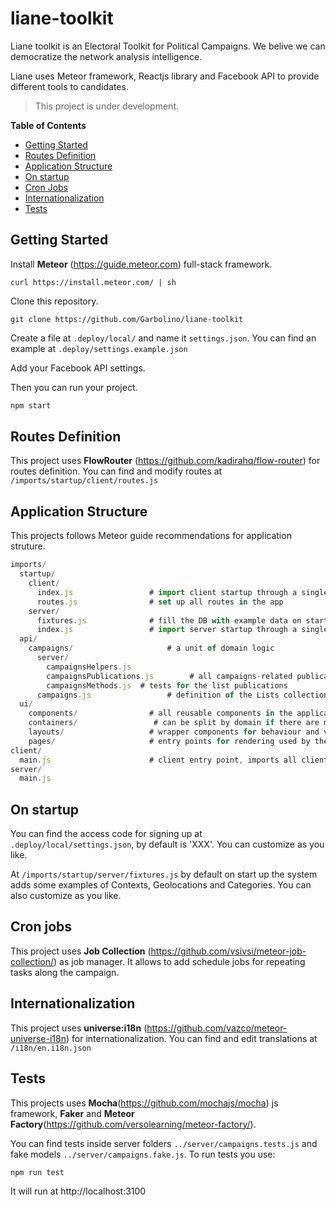 # liane-toolkit
Liane toolkit is an Electoral Toolkit for Political Campaigns. We belive we can democratize the network analysis intelligence.

Liane uses Meteor framework, Reactjs library and Facebook API to provide different tools to candidates.

> This project is under development.

**Table of Contents**

* [Getting Started](#getting-started)
* [Routes Definition](#routes-definition)
* [Application Structure](#application-structure)
* [On startup](#on-startup)
* [Cron Jobs](#cron-jobs)
* [Internationalization](#internationalization)
* [Tests](#tests)

## Getting Started

Install **Meteor** (https://guide.meteor.com) full-stack framework.
~~~shell
curl https://install.meteor.com/ | sh
~~~

Clone this repository.
~~~shell
git clone https://github.com/Garbolino/liane-toolkit
~~~

Create a file at `.deploy/local/` and name it `settings.json`. You can find an example at `.deploy/settings.example.json`

Add your Facebook API settings.

Then you can run your project.

~~~js
npm start
~~~

## Routes Definition

This project uses **FlowRouter** (https://github.com/kadirahq/flow-router) for routes definition. You can find and modify routes at `/imports/startup/client/routes.js`

## Application Structure

This projects follows Meteor guide recommendations for application struture.
~~~js
imports/
  startup/
    client/
      index.js                 # import client startup through a single index entry point
      routes.js                # set up all routes in the app
    server/
      fixtures.js              # fill the DB with example data on startup
      index.js                 # import server startup through a single index entry point
  api/
    campaigns/                     # a unit of domain logic
      server/
        campaignsHelpers.js
        campaignsPublications.js        # all campaigns-related publications
        campaignsMethods.js  # tests for the list publications
      campaigns.js                 # definition of the Lists collection
  ui/
    components/                # all reusable components in the application
    containers/                 # can be split by domain if there are many
    layouts/                   # wrapper components for behaviour and visuals
    pages/                     # entry points for rendering used by the router
client/
  main.js                      # client entry point, imports all client code
server/
  main.js
~~~

## On startup

You can find the access code for signing up at `.deploy/local/settings.json`, by default is 'XXX'. You can customize as you like.

At `/imports/startup/server/fixtures.js` by default on start up the system adds some examples of Contexts, Geolocations and Categories. You can also customize as you like.

## Cron jobs

This project uses **Job Collection** (https://github.com/vsivsi/meteor-job-collection/) as job manager. It allows to add schedule jobs for repeating tasks along the campaign.

## Internationalization

This project uses **universe:i18n** (https://github.com/vazco/meteor-universe-i18n) for internationalization. You can find and edit translations at `/i18n/en.i18n.json`

## Tests

This projects uses **Mocha**(https://github.com/mochajs/mocha) js framework, **Faker** and **Meteor Factory**(https://github.com/versolearning/meteor-factory/).

You can find tests inside server folders `../server/campaigns.tests.js` and fake models `../server/campaigns.fake.js`.
To run tests you use:
~~~shell
npm run test
~~~

It will run at http://localhost:3100
